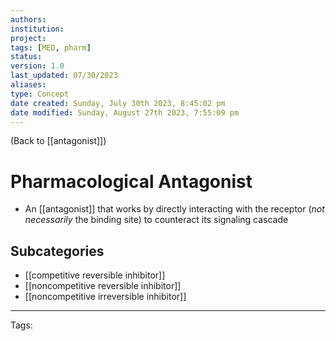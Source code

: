 ```yaml
---
authors: 
institution: 
project: 
tags: [MED, pharm]
status: 
version: 1.0
last_updated: 07/30/2023
aliases: 
type: Concept
date created: Sunday, July 30th 2023, 8:45:02 pm
date modified: Sunday, August 27th 2023, 7:55:09 pm
---
```


(Back to [[antagonist]])

# Pharmacological Antagonist

- An [[antagonist]] that works by directly interacting with the receptor (_not necessarily_ the binding site) to counteract its signaling cascade

## Subcategories
- [[competitive reversible inhibitor]]
- [[noncompetitive reversible inhibitor]]
- [[noncompetitive irreversible inhibitor]]

---
Tags:
